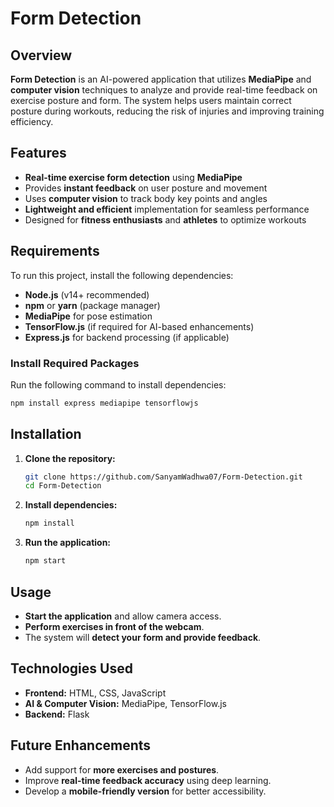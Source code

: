 # Form Detection

## Overview
**Form Detection** is an AI-powered application that utilizes **MediaPipe** and **computer vision** techniques to analyze and provide real-time feedback on exercise posture and form. The system helps users maintain correct posture during workouts, reducing the risk of injuries and improving training efficiency.

## Features
- **Real-time exercise form detection** using **MediaPipe**
- Provides **instant feedback** on user posture and movement
- Uses **computer vision** to track body key points and angles
- **Lightweight and efficient** implementation for seamless performance
- Designed for **fitness enthusiasts** and **athletes** to optimize workouts

## Requirements
To run this project, install the following dependencies:
- **Node.js** (v14+ recommended)
- **npm** or **yarn** (package manager)
- **MediaPipe** for pose estimation
- **TensorFlow.js** (if required for AI-based enhancements)
- **Express.js** for backend processing (if applicable)

### Install Required Packages
Run the following command to install dependencies:
```sh
npm install express mediapipe tensorflowjs
```

## Installation
1. **Clone the repository:**
   ```sh
   git clone https://github.com/SanyamWadhwa07/Form-Detection.git
   cd Form-Detection
   ```
2. **Install dependencies:**
   ```sh
   npm install
   ```
3. **Run the application:**
   ```sh
   npm start
   ```

## Usage
- **Start the application** and allow camera access.
- **Perform exercises in front of the webcam**.
- The system will **detect your form and provide feedback**.

## Technologies Used
- **Frontend:** HTML, CSS, JavaScript
- **AI & Computer Vision:** MediaPipe, TensorFlow.js
- **Backend:** Flask

## Future Enhancements
- Add support for **more exercises and postures**.
- Improve **real-time feedback accuracy** using deep learning.
- Develop a **mobile-friendly version** for better accessibility.


